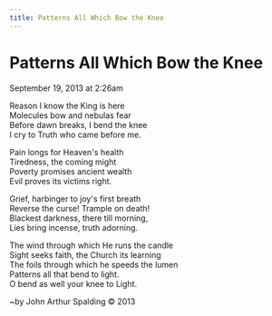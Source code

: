 ```yaml
---
title: Patterns All Which Bow the Knee
---
```


# Patterns All Which Bow the Knee
September 19, 2013 at 2:26am

 

Reason I know the King is here  
Molecules bow and nebulas fear  
Before dawn breaks, I bend the knee  
I cry to Truth who came before me.  

Pain longs for Heaven's health  
Tiredness, the coming might  
Poverty promises ancient wealth  
Evil proves its victims right.  

Grief, harbinger to joy's first breath  
Reverse the curse! Trample on death!  
Blackest darkness, there till morning,  
Lies bring incense, truth adorning.  

The wind through which He runs the candle  
Sight seeks faith, the Church its learning  
The foils through which he speeds the lumen  
Patterns all that bend to light.  
O bend as well your knee to Light.  
 
~by John Arthur Spalding &copy; 2013
